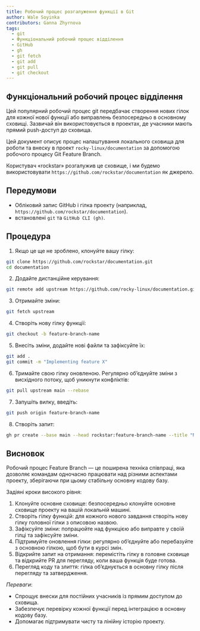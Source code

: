 ```yaml
---
title: Робочий процес розгалуження функції в Git
author: Wale Soyinka
contributors: Ganna Zhyrnova
tags:
  - git
  - Функціональний робочий процес відділення
  - GitHub
  - gh
  - git fetch
  - git add
  - git pull
  - git checkout
---
```


## Функціональний робочий процес відділення

Цей популярний робочий процес git передбачає створення нових гілок для кожної нової функції або виправлень безпосередньо в основному сховищі.
Зазвичай він використовується в проектах, де учасники мають прямий push-доступ до сховища.

Цей документ описує процес налаштування локального сховища для роботи та внеску в проект `rocky-linux/documentation` за допомогою робочого процесу Git Feature Branch.

Користувач «rockstar» розгалужив це сховище, і ми будемо використовувати `https://github.com/rockstar/documentation` як джерело.

## Передумови

- Обліковий запис GitHub і гілка проекту (наприклад, `https://github.com/rockstar/documentation`).
- встановлені `git` та `GitHub CLI (gh)`.

## Процедура

1. Якщо це ще не зроблено, клонуйте вашу гілку:

  ```bash
  git clone https://github.com/rockstar/documentation.git
  cd documentation
  ```

2. Додайте дистанційне керування:

  ```bash
  git remote add upstream https://github.com/rocky-linux/documentation.git
  ```

3. Отримайте зміни:

  ```bash
  git fetch upstream
  ```

4. Створіть нову гілку функції:

  ```bash
  git checkout -b feature-branch-name
  ```

5. Внесіть зміни, додайте нові файли та зафіксуйте їх:

  ```bash
  git add .
  git commit -m "Implementing feature X"
  ```

6. Тримайте свою гілку оновленою. Регулярно об’єднуйте зміни з висхідного потоку, щоб уникнути конфліктів:

  ```bash
  git pull upstream main --rebase
  ```

7. Запушіть вилку, введіть:

  ```bash
  git push origin feature-branch-name
  ```

8. Створіть запит:

  ```bash
  gh pr create --base main --head rockstar:feature-branch-name --title "New Feature X" --body "Long Description of the feature"
  ```

## Висновок

Робочий процес Feature Branch — це поширена техніка співпраці, яка дозволяє командам одночасно працювати над різними аспектами проекту, зберігаючи при цьому стабільну основну кодову базу.

Задіяні кроки високого рівня:

1. Клонуйте основне сховище: безпосередньо клонуйте основне сховище проекту на вашій локальній машині.
2. Створіть гілку функцій: для кожного нового завдання створіть нову гілку головної гілки з описовою назвою.
3. Зафіксуйте зміни: попрацюйте над функцією або виправте у своїй гілці та зафіксуйте зміни.
4. Підтримуйте оновлення гілки: регулярно об’єднуйте або перебазуйте з основною гілкою, щоб бути в курсі змін.
5. Відкрийте запит на отримання: перемістіть гілку в головне сховище та відкрийте PR для перегляду, коли ваша функція буде готова.
6. Перегляд коду та злиття: гілка об’єднується в основну гілку після перегляду та затвердження.

_Переваги_:

- Спрощує внески для постійних учасників із прямим доступом до сховища.
- Забезпечує перевірку кожної функції перед інтеграцією в основну кодову базу.
- Допомагає підтримувати чисту та лінійну історію проекту.
